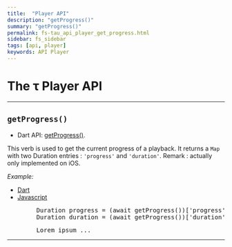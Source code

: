 ```yaml
---
title:  "Player API"
description: "getProgress()"
summary: "getProgress()"
permalink: fs-tau_api_player_get_progress.html
sidebar: fs_sidebar
tags: [api, player]
keywords: API Player
---
```

# The &tau; Player API

---------------------------------------------------------------------------------------------------------------------------------

## `getProgress()`

- Dart API: [getProgress()](pages/flutter-sound/api/player/FlutterSoundPlayer/getProgress.html).

This verb is used to get the current progress of a playback.
It returns a `Map` with two Duration entries : `'progress'` and `'duration'`.
Remark : actually only implemented on iOS.

*Example:*
<ul id="profileTabs" class="nav nav-tabs">
    <li class="active"><a href="#dart" data-toggle="tab">Dart</a></li>
    <li><a href="#javascript" data-toggle="tab">Javascript</a></li>
</ul>
<div class="tab-content">

<div role="tabpanel" class="tab-pane active" id="dart">

<pre>
        Duration progress = (await getProgress())['progress'];
        Duration duration = (await getProgress())['duration'];
</pre>

</div>

<div role="tabpanel" class="tab-pane" id="javascript">
<pre>
        Lorem ipsum ...
</pre>
</div>

</div>

---------------------------------------------------------------------------------------------------------------------------------

